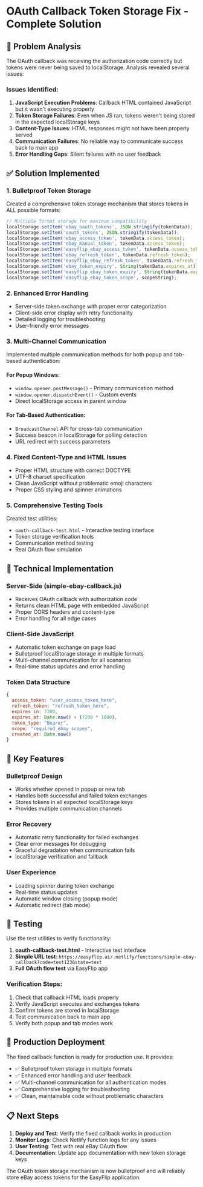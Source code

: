 # OAuth Callback Token Storage Fix - Complete Solution

## 🎯 Problem Analysis

The OAuth callback was receiving the authorization code correctly but tokens were never being saved to localStorage. Analysis revealed several issues:

### Issues Identified:
1. **JavaScript Execution Problems**: Callback HTML contained JavaScript but it wasn't executing properly
2. **Token Storage Failures**: Even when JS ran, tokens weren't being stored in the expected localStorage keys
3. **Content-Type Issues**: HTML responses might not have been properly served
4. **Communication Failures**: No reliable way to communicate success back to main app
5. **Error Handling Gaps**: Silent failures with no user feedback

## ✅ Solution Implemented

### 1. Bulletproof Token Storage
Created a comprehensive token storage mechanism that stores tokens in ALL possible formats:

```javascript
// Multiple format storage for maximum compatibility
localStorage.setItem('ebay_oauth_tokens', JSON.stringify(tokenData));
localStorage.setItem('oauth_tokens', JSON.stringify(tokenData)); 
localStorage.setItem('ebay_access_token', tokenData.access_token);
localStorage.setItem('ebay_manual_token', tokenData.access_token);
localStorage.setItem('easyflip_ebay_access_token', tokenData.access_token);
localStorage.setItem('ebay_refresh_token', tokenData.refresh_token);
localStorage.setItem('easyflip_ebay_refresh_token', tokenData.refresh_token);
localStorage.setItem('ebay_token_expiry', String(tokenData.expires_at));
localStorage.setItem('easyflip_ebay_token_expiry', String(tokenData.expires_at));
localStorage.setItem('easyflip_ebay_token_scope', scopeString);
```

### 2. Enhanced Error Handling
- Server-side token exchange with proper error categorization
- Client-side error display with retry functionality
- Detailed logging for troubleshooting
- User-friendly error messages

### 3. Multi-Channel Communication
Implemented multiple communication methods for both popup and tab-based authentication:

#### For Popup Windows:
- `window.opener.postMessage()` - Primary communication method
- `window.opener.dispatchEvent()` - Custom events
- Direct localStorage access in parent window

#### For Tab-Based Authentication:
- `BroadcastChannel` API for cross-tab communication
- Success beacon in localStorage for polling detection
- URL redirect with success parameters

### 4. Fixed Content-Type and HTML Issues
- Proper HTML structure with correct DOCTYPE
- UTF-8 charset specification
- Clean JavaScript without problematic emoji characters
- Proper CSS styling and spinner animations

### 5. Comprehensive Testing Tools
Created test utilities:
- `oauth-callback-test.html` - Interactive testing interface
- Token storage verification tools
- Communication method testing
- Real OAuth flow simulation

## 🔧 Technical Implementation

### Server-Side (simple-ebay-callback.js)
- Receives OAuth callback with authorization code
- Returns clean HTML page with embedded JavaScript
- Proper CORS headers and content-type
- Error handling for all edge cases

### Client-Side JavaScript
- Automatic token exchange on page load
- Bulletproof localStorage storage in multiple formats
- Multi-channel communication for all scenarios
- Real-time status updates and error handling

### Token Data Structure
```javascript
{
  access_token: "user_access_token_here",
  refresh_token: "refresh_token_here", 
  expires_in: 7200,
  expires_at: Date.now() + (7200 * 1000),
  token_type: "Bearer",
  scope: "required_ebay_scopes",
  created_at: Date.now()
}
```

## 🎯 Key Features

### Bulletproof Design
- Works whether opened in popup or new tab
- Handles both successful and failed token exchanges
- Stores tokens in all expected localStorage keys
- Provides multiple communication channels

### Error Recovery
- Automatic retry functionality for failed exchanges
- Clear error messages for debugging
- Graceful degradation when communication fails
- localStorage verification and fallback

### User Experience
- Loading spinner during token exchange
- Real-time status updates
- Automatic window closing (popup mode)
- Automatic redirect (tab mode)

## 🧪 Testing

Use the test utilities to verify functionality:

1. **oauth-callback-test.html** - Interactive test interface
2. **Simple URL test**: `https://easyflip.ai/.netlify/functions/simple-ebay-callback?code=test123&state=test`
3. **Full OAuth flow test** via EasyFlip app

### Verification Steps:
1. Check that callback HTML loads properly
2. Verify JavaScript executes and exchanges tokens
3. Confirm tokens are stored in localStorage
4. Test communication back to main app
5. Verify both popup and tab modes work

## 🚀 Production Deployment

The fixed callback function is ready for production use. It provides:
- ✅ Bulletproof token storage in multiple formats
- ✅ Enhanced error handling and user feedback  
- ✅ Multi-channel communication for all authentication modes
- ✅ Comprehensive logging for troubleshooting
- ✅ Clean, maintainable code without problematic characters

## 📋 Next Steps

1. **Deploy and Test**: Verify the fixed callback works in production
2. **Monitor Logs**: Check Netlify function logs for any issues
3. **User Testing**: Test with real eBay OAuth flow
4. **Documentation**: Update app documentation with new token storage keys

The OAuth token storage mechanism is now bulletproof and will reliably store eBay access tokens for the EasyFlip application.